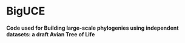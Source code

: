 # BigUCE

**Code used for Building large-scale phylogenies using independent datasets: a draft Avian Tree of Life**
